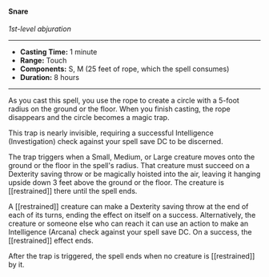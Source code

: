 #### Snare
*1st-level abjuration*
___
- **Casting Time:** 1 minute
- **Range:** Touch
- **Components:** S, M (25 feet of rope, which the spell consumes)
- **Duration:** 8 hours
---
As you cast this spell, you use the rope to create a circle with a 5-foot radius on the ground or the floor. When you finish casting, the rope disappears and the circle becomes a magic trap.

This trap is nearly invisible, requiring a successful Intelligence (Investigation) check against your spell save DC to be discerned.

The trap triggers when a Small, Medium, or Large creature moves onto the ground or the floor in the spell's radius. That creature must succeed on a Dexterity saving throw or be magically hoisted into the air, leaving it hanging upside down 3 feet above the ground or the floor. The creature is [[restrained]] there until the spell ends.

A [[restrained]] creature can make a Dexterity saving throw at the end of each of its turns, ending the effect on itself on a success. Alternatively, the creature or someone else who can reach it can use an action to make an Intelligence (Arcana) check against your spell save DC. On a success, the [[restrained]] effect ends.

After the trap is triggered, the spell ends when no creature is [[restrained]] by it.